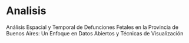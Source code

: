 # Analisis
Análisis Espacial y Temporal de Defunciones Fetales en la Provincia de Buenos Aires: Un Enfoque en Datos Abiertos y Técnicas de Visualización
